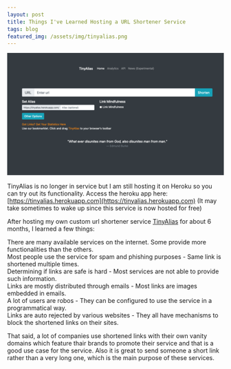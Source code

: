 ```yaml
---
layout: post
title: Things I've Learned Hosting a URL Shortener Service
tags: blog
featured_img: /assets/img/tinyalias.png
---
```


![tinyalias](/assets/img/tinyalias.png)

TinyAlias is no longer in service but I am still hosting it on Heroku so you can try out its functionality. Access the heroku app here: [https://tinyalias.herokuapp.com](https://tinyalias.herokuapp.com) (It may take sometimes to wake up since this service is now hosted for free)

After hosting my own custom url shortener service [TinyAlias](https://tinyalias.com) for about 6 months, I learned a few things:

There are many available services on the internet. Some provide more functionalities than the others.
<br>
Most people use the service for spam and phishing purposes - Same link is shortened multiple times.
<br>
Determining if links are safe is hard - Most services are not able to provide such information.
<br>
Links are mostly distributed through emails - Most links are images embedded in emails.
<br>
A lot of users are robos - They can be configured to use the service in a programmatical way. 
<br>
Links are auto rejected by various websites - They all have mechanisms to block the shortened links on their sites.
<br>

That said, a lot of companies use shortened links with their own vanity domains which feature thair brands to promote their service and that is a good use case for the service.
Also it is great to send someone a short link rather than a very long one, which is the main purpose of these services.



